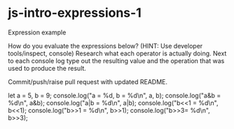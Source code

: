 # js-intro-expressions-1
Expression example

How do you evaluate the expressions below? (HINT: Use developer tools/inspect, console) Research what each operator is actually doing. Next to each console log type out the resulting value and the operation that was used to produce the result. 

Commit/push/raise pull request with updated README.

let a = 5, b = 9; 
console.log("a = %d, b = %d\n", a, b); 
console.log("a&b = %d\n", a&b);
console.log("a|b = %d\n", a|b); 
console.log("b<<1 = %d\n", b<<1); 
console.log("b>>1 = %d\n", b>>1);
console.log("b>>3= %d\n", b>>3);

